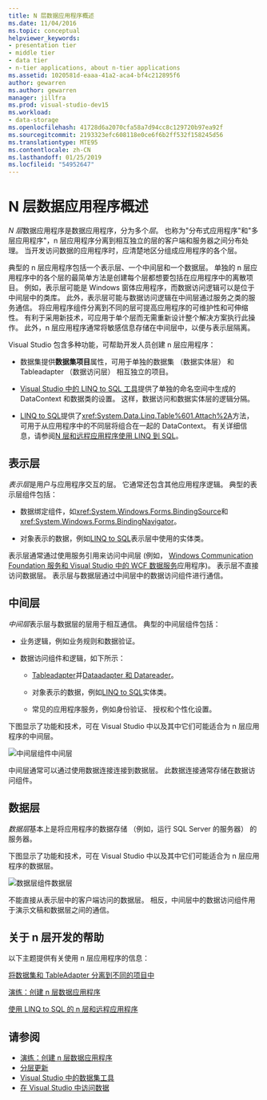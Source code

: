 ```yaml
---
title: N 层数据应用程序概述
ms.date: 11/04/2016
ms.topic: conceptual
helpviewer_keywords:
- presentation tier
- middle tier
- data tier
- n-tier applications, about n-tier applications
ms.assetid: 1020581d-eaaa-41a2-aca4-bf4c212895f6
author: gewarren
ms.author: gewarren
manager: jillfra
ms.prod: visual-studio-dev15
ms.workload:
- data-storage
ms.openlocfilehash: 41728d6a2070cfa58a7d94cc8c129720b97ea92f
ms.sourcegitcommit: 2193323efc608118e0ce6f6b2ff532f158245d56
ms.translationtype: MTE95
ms.contentlocale: zh-CN
ms.lasthandoff: 01/25/2019
ms.locfileid: "54952647"
---
```

# <a name="n-tier-data-applications-overview"></a>N 层数据应用程序概述
*N 层*数据应用程序是数据应用程序，分为多个*层*。 也称为"分布式应用程序"和"多层应用程序"，n 层应用程序分离到相互独立的层的客户端和服务器之间分布处理。 当开发访问数据的应用程序时，应清楚地区分组成应用程序的各个层。

典型的 n 层应用程序包括一个表示层、一个中间层和一个数据层。 单独的 n 层应用程序中的各个层的最简单方法是创建每个层都想要包括在应用程序中的离散项目。 例如，表示层可能是 Windows 窗体应用程序，而数据访问逻辑可以是位于中间层中的类库。 此外，表示层可能与数据访问逻辑在中间层通过服务之类的服务通信。 将应用程序组件分离到不同的层可提高应用程序的可维护性和可伸缩性。 有利于采用新技术，可应用于单个层而无需重新设计整个解决方案执行此操作。 此外，n 层应用程序通常将敏感信息存储在中间层中，以便与表示层隔离。

Visual Studio 包含多种功能，可帮助开发人员创建 n 层应用程序：

-   数据集提供**数据集项目**属性，可用于单独的数据集 （数据实体层） 和 Tableadapter （数据访问层） 相互独立的项目。

-   [Visual Studio 中的 LINQ to SQL 工具](../data-tools/linq-to-sql-tools-in-visual-studio2.md)提供了单独的命名空间中生成的 DataContext 和数据类的设置。 这样，数据访问和数据实体层的逻辑分隔。

-   [LINQ to SQL](/dotnet/framework/data/adonet/sql/linq/index)提供了<xref:System.Data.Linq.Table%601.Attach%2A>方法，可用于从应用程序中的不同层将组合在一起的 DataContext。 有关详细信息，请参阅[N 层和远程应用程序使用 LINQ 到 SQL](/dotnet/framework/data/adonet/sql/linq/n-tier-and-remote-applications-with-linq-to-sql)。

## <a name="presentation-tier"></a>表示层
*表示层*是用户与应用程序交互的层。 它通常还包含其他应用程序逻辑。 典型的表示层组件包括：

-   数据绑定组件，如<xref:System.Windows.Forms.BindingSource>和<xref:System.Windows.Forms.BindingNavigator>。

-   对象表示的数据，例如[LINQ to SQL](/dotnet/framework/data/adonet/sql/linq/index)表示层中使用的实体类。

表示层通常通过使用服务引用来访问中间层 (例如， [Windows Communication Foundation 服务和 Visual Studio 中的 WCF 数据服务](../data-tools/windows-communication-foundation-services-and-wcf-data-services-in-visual-studio.md)应用程序)。 表示层不直接访问数据层。 表示层与数据层通过中间层中的数据访问组件进行通信。

## <a name="middle-tier"></a>中间层
*中间层*表示层与数据层的层用于相互通信。 典型的中间层组件包括：

-   业务逻辑，例如业务规则和数据验证。

-   数据访问组件和逻辑，如下所示：

    -   [Tableadapter](create-and-configure-tableadapters.md)并[Dataadapter 和 Datareader](/dotnet/framework/data/adonet/dataadapters-and-datareaders)。

    -   对象表示的数据，例如[LINQ to SQL](/dotnet/framework/data/adonet/sql/linq/index)实体类。

    -   常见的应用程序服务，例如身份验证、 授权和个性化设置。

下图显示了功能和技术，可在 Visual Studio 中以及其中它们可能适合为 n 层应用程序的中间层。

![中间层组件](../data-tools/media/ntiermid.png)中间层

中间层通常可以通过使用数据连接连接到数据层。 此数据连接通常存储在数据访问组件。

## <a name="data-tier"></a>数据层
*数据层*基本上是将应用程序的数据存储 （例如，运行 SQL Server 的服务器） 的服务器。

下图显示了功能和技术，可在 Visual Studio 中以及其中它们可能适合为 n 层应用程序的数据层。

![数据层组件](../data-tools/media/ntierdatatier.png)数据层

不能直接从表示层中的客户端访问的数据层。 相反，中间层中的数据访问组件用于演示文稿和数据层之间的通信。

## <a name="help-for-n-tier-development"></a>关于 n 层开发的帮助
以下主题提供有关使用 n 层应用程序的信息：

[将数据集和 TableAdapter 分离到不同的项目中](../data-tools/separate-datasets-and-tableadapters-into-different-projects.md)

[演练：创建 n 层数据应用程序](../data-tools/walkthrough-creating-an-n-tier-data-application.md)

[使用 LINQ to SQL 的 n 层和远程应用程序](/dotnet/framework/data/adonet/sql/linq/n-tier-and-remote-applications-with-linq-to-sql)

## <a name="see-also"></a>请参阅

- [演练：创建 n 层数据应用程序](../data-tools/walkthrough-creating-an-n-tier-data-application.md)
- [分层更新](../data-tools/hierarchical-update.md)
- [Visual Studio 中的数据集工具](../data-tools/dataset-tools-in-visual-studio.md)
- [在 Visual Studio 中访问数据](../data-tools/accessing-data-in-visual-studio.md)